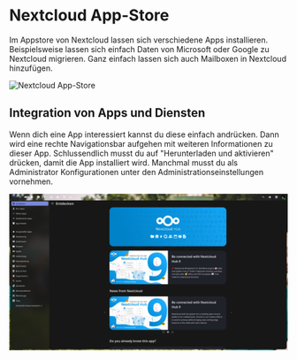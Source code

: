 # Nextcloud App-Store

Im Appstore von Nextcloud lassen sich verschiedene Apps installieren. Beispielsweise lassen sich einfach Daten von Microsoft oder Google zu Nextcloud migrieren. Ganz einfach lassen sich auch Mailboxen in Nextcloud hinzufügen. 

![Nextcloud App-Store](../../assets/Admin/Appstore/Admin_Appstore_0.png)

## Integration von Apps und Diensten

Wenn dich eine App interessiert kannst du diese einfach andrücken. Dann wird eine rechte Navigationsbar aufgehen mit weiteren Informationen zu dieser App. Schlussendlich musst du auf "Herunterladen und aktivieren" drücken, damit die App installiert wird. Manchmal musst du als Administrator Konfigurationen unter den Administrationseinstellungen vornehmen.

![Nextcloud App-Store](../../assets/Admin/Appstore/Admin_Appstore_1.png)